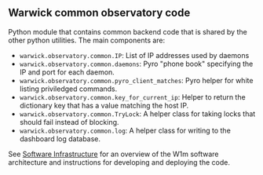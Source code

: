 ## Warwick common observatory code

Python module that contains common backend code that is shared by the other python utilities.
The main components are:
* `warwick.observatory.common.IP`: List of IP addresses used by daemons
* `warwick.observatory.common.daemons`: Pyro "phone book" specifying the IP and port for each daemon.
* `warwick.observatory.common.pyro_client_matches`: Pyro helper for white listing priviledged commands.
* `warwick.observatory.common.key_for_current_ip`: Helper to return the dictionary key that has a value matching the host IP.
* `warwick.observatory.common.TryLock`: A helper class for taking locks that should fail instead of blocking.
* `warwick.observatory.common.log`: A helper class for writing to the dashboard log database.

See [Software Infrastructure](https://github.com/warwick-one-metre/docs/wiki/Software-Infrastructure) for an overview of the W1m software architecture and instructions for developing and deploying the code.
